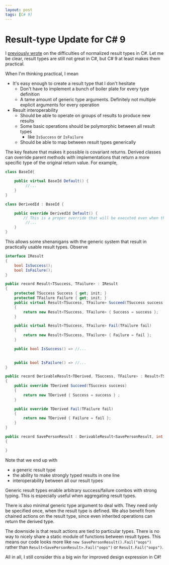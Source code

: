 ```yaml
---
layout: post
tags: [C# 9]
---
```

# Result-type Update for C# 9

I [previously wrote](./2020-05-07-Result-Types.md) on the difficulties of normalized result types in C#. Let me be clear, result types are still not great in C#, but C# 9 at least makes them practical.

When I'm thinking practical, I mean
 - It's easy enough to create a result type that I don't hesitate
   - Don't have to implement a bunch of boiler plate for every type definition
   - A tame amount of generic type arguments. Definitely not multiple explicit arguments for every operation  
 - Result interoperability
   - Should be able to operate on groups of results to produce new results
   - Some basic operations should be polymorphic between all result types
     - like `IsSuccess` or `IsFailure`
   - Should be able to map between result types generically

The key feature that makes it possible is covariant returns. Derived classes can override parent methods with implementations that return a more specific type of the original return value. For example,

```cs
class BaseId{

    public virtual BaseId Default() {
         //...
    }
}

class DerivedId : BaseId {

    public override DerivedId Default() {
        // This is a proper override that will be executed even when the instance is called as a BaseId
         //...
    }
}
```


This allows some shenanigans with the generic system that result in practically usable result types.  Observe

```cs
interface IResult
{
    bool IsSuccess();
    bool IsFailure();
}

public record Result<TSuccess, TFailure> : IResult
{
    protected TSuccess Success { get; init; }
    protected TFailure Failure { get; init; }
    public virtual Result<TSuccess, TFailure> Succeed(TSuccess success)
    {
        return new Result<TSuccess, TFailure> { Success = success };
    }

    public virtual Result<TSuccess, TFailure> Fail(TFailure fail)
    {
        return new Result<TSuccess, TFailure> { Failure = fail };
    }

    public bool IsSuccess() => //...
    

    public bool IsFailure() => //...
}

public record DerivableResult<TDerived, TSuccess, TFailure> : Result<TSuccess, TFailure> where TDerived : DerivableResult<TDerived, TSuccess, TFailure>, new()
{
    public override TDerived Succeed(TSuccess success)
    {
        return new TDerived { Success = success } ;
    }

    public override TDerived Fail(TFailure fail)
    {
        return new TDerived { Failure = fail };
    }
}

public record SavePersonResult : DerivableResult<SavePersonResult, int, string>
{

}
```

Note that we end up with 
- a generic result type 
- the ability to make strongly typed results in one line
- interoperability between all our result types

Generic result types enable arbitrary success/failure combos with strong typing. This is especially useful when aggregating result types.

There is also minimal generic type argument to deal with. They need only be specified once, when the result type is defined.
We also benefit from chained actions on the result type, since even inherited operations can return the derived type.

The downside is that result actions are tied to particular types. There is no way to nicely share a static module of functions between result types.
This means our code looks more like `new SavePersonResult().Fail("oops")` rather than `Result<SavePersonResult>.Fail("oops")` or `Result.Fail("oops")`.

All in all, I still consider this a big win for improved design expression in C#!